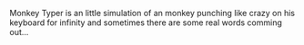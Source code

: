 Monkey Typer is an little simulation of an monkey punching like crazy on his keyboard for infinity and sometimes there are some real words comming out...
